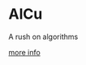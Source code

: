 # AlCu
A rush on algorithms

[more info](https://github.com/pkolomiy/UNIT_Factory/AlCu/blob/master/alcu.pdf)
